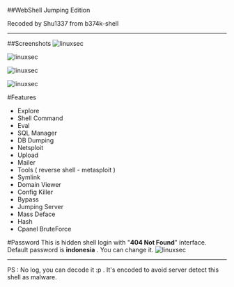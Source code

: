 ##WebShell Jumping Edition

Recoded by Shu1337 from b374k-shell

----------
##Screenshots
![linuxsec](https://raw.githubusercontent.com/linuxsec/webshell/master/screenshot/shell.png "Private Shell")

![linuxsec](https://raw.githubusercontent.com/linuxsec/webshell/master/screenshot/netsploit.png "Netsploit")

![linuxsec](https://raw.githubusercontent.com/linuxsec/webshell/master/screenshot/jumping.png "Jumping Server")

![linuxsec](https://raw.githubusercontent.com/linuxsec/webshell/master/screenshot/symlink-server.png "Symlink Server")

#Features

 - Explore
 - Shell Command
 - Eval
 - SQL Manager
 - DB Dumping
 - Netsploit
 - Upload
 - Mailer
 - Tools ( reverse shell - metasploit )
 - Symlink
 - Domain Viewer
 - Config Killer
 - Bypass
 - Jumping Server
 - Mass Deface
 - Hash
 - Cpanel BruteForce


#Password
This is hidden shell login with "**404 Not Found**" interface. Default password is **indonesia** . You can change it.
![linuxsec](https://raw.githubusercontent.com/linuxsec/webshell/master/screenshot/notfound%20shell.png "Private Shell")

----------

PS : No log, you can decode it :p . It's encoded to avoid server detect this shell as malware.
